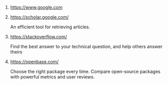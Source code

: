 1. https://www.google.com

2. https://scholar.google.com/

   An efficient tool for retrieving articles.

2. https://stackoverflow.com/

   Find the best answer to your technical question, and help others answer theirs

3. https://openbase.com/
  
   Choose the right package every time. Compare open-source packages with powerful metrics and user reviews.